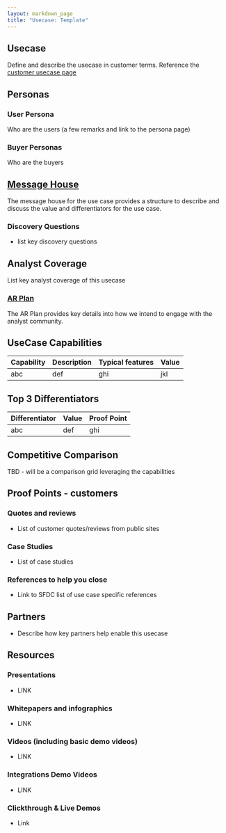 ```yaml
---
layout: markdown_page
title: "Usecase: Template"
---
```


<!--

## On this page
{:.no_toc .hidden-md .hidden-lg}

- TOC
{:toc .hidden-md .hidden-lg}
-->

## Usecase

Define and describe the usecase in customer terms.  Reference the [customer usecase page](/use-cases)


## Personas

### User Persona
Who are the users (a few remarks and link to the persona page)

### Buyer Personas
Who are the buyers

## [Message House](./message-house/)

The message house for the use case provides a structure to describe and discuss the value and differentiators for the use case.

### Discovery Questions
- list key discovery questions

## Analyst Coverage

List key analyst coverage of this usecase

### [AR Plan](./ar-plan/)

  The AR Plan provides key details into how we intend to engage with the analyst community.

## UseCase Capabilities

| Capability |  Description  |  Typical features  |  Value |
|----------|-------------|----------------|-------|
| abc  |  def  |  ghi  |  jkl  |  

## Top 3 Differentiators

| Differentiator | Value | Proof Point  |
|-----------------|-------------|---------------|
|  abc  | def | ghi  |


## Competitive Comparison
TBD - will be a comparison grid leveraging the capabilities

## Proof Points - customers

### Quotes and reviews
- List of customer quotes/reviews from public sites

### Case Studies
- List of case studies

### References to help you close
- Link to SFDC list of use case specific references

## Partners
- Describe how key partners help enable this usecase

## Resources
### Presentations
* LINK

### Whitepapers and infographics
* LINK

### Videos (including basic demo videos)
* LINK

### Integrations Demo Videos
* LINK

### Clickthrough & Live Demos
* Link
